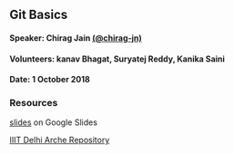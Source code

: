 ## Git Basics

#### Speaker: Chirag Jain [(@chirag-jn)](https://github.com/chirag-jn)
#### Volunteers: kanav Bhagat, Suryatej Reddy, Kanika Saini 
#### Date: 1 October 2018

### Resources

[slides](https://docs.google.com/presentation/d/16ANiurTXDAqI0XDVllggZ_YI7pnzpa6ufzVWUrLlMlA/edit?usp=sharing) on Google Slides

[IIIT Delhi Arche Repository](https://github.com/IIIT-Delhi/Arche/)
